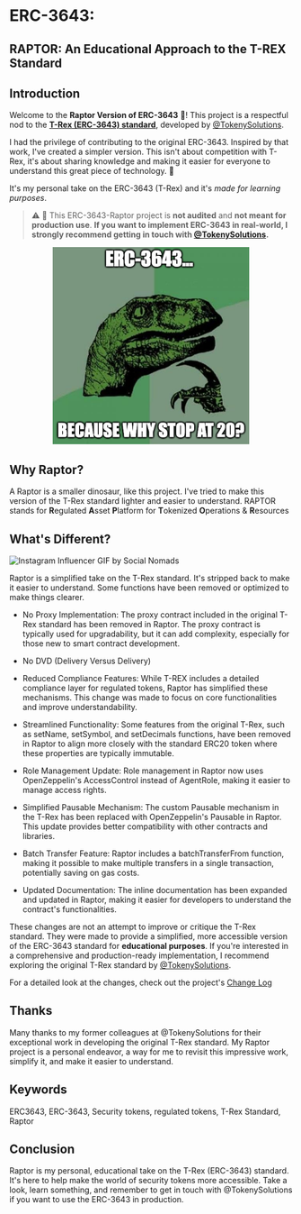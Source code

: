 # ERC-3643:

## RAPTOR: An Educational Approach to the T-REX Standard

## Introduction

Welcome to the **Raptor Version of ERC-3643** 🦖! This project is a respectful nod to the [**T-Rex (ERC-3643) standard**](https://github.com/TokenySolutions/T-REX/), developed by [@TokenySolutions](https://github.com/TokenySolutions).

I had the privilege of contributing to the original ERC-3643. Inspired by that work, I've created a simpler version. This isn't about competition with T-Rex, it's about sharing knowledge and making it easier for everyone to understand this great piece of technology. 🧩 


It's my personal take on the ERC-3643 (T-Rex) and it's _made for learning purposes_. 

>⚠️ 🛑 This ERC-3643-Raptor project is **not audited** and **not meant for production use**. **If you want to implement ERC-3643 in real-world, I strongly recommend getting in touch with [@TokenySolutions](https://github.com/TokenySolutions).**

<p align="center">
<img alt="T-Rex Raptor" src="./docs/img/raptor-philo.png" height=350px>
</p>

## Why Raptor?

A Raptor is a smaller dinosaur, like this project. I've tried to make this version of the T-Rex standard lighter and easier to understand.
RAPTOR stands for **R**egulated **A**sset **P**latform for **T**okenized **O**perations & **R**esources

## What's Different?

![Instagram Influencer GIF by Social Nomads](https://media2.giphy.com/media/irIRA0HQCQiTiIMMNm/giphy.gif?cid=ecf05e47qqzltc3e4038f3cguk4d2n8bo2fso7jpequhj6o9&ep=v1_gifs_search&rid=giphy.gif&ct=g)

Raptor is a simplified take on the T-Rex standard. It's stripped back to make it easier to understand. Some functions have been removed or optimized to make things clearer.

- No Proxy Implementation: The proxy contract included in the original T-Rex standard has been removed in Raptor. The proxy contract is typically used for upgradability, but it can add complexity, especially for those new to smart contract development.

- No DVD (Delivery Versus Delivery)

- Reduced Compliance Features: While T-REX includes a detailed compliance layer for regulated tokens, Raptor has simplified these mechanisms. This change was made to focus on core functionalities and improve understandability.

- Streamlined Functionality: Some features from the original T-Rex, such as setName, setSymbol, and setDecimals functions, have been removed in Raptor to align more closely with the standard ERC20 token where these properties are typically immutable.

- Role Management Update: Role management in Raptor now uses OpenZeppelin's AccessControl instead of AgentRole, making it easier to manage access rights.

- Simplified Pausable Mechanism: The custom Pausable mechanism in the T-Rex has been replaced with OpenZeppelin's Pausable in Raptor. This update provides better compatibility with other contracts and libraries.

- Batch Transfer Feature: Raptor includes a batchTransferFrom function, making it possible to make multiple transfers in a single transaction, potentially saving on gas costs.

- Updated Documentation: The inline documentation has been expanded and updated in Raptor, making it easier for developers to understand the contract's functionalities.

These changes are not an attempt to improve or critique the T-Rex standard. They were made to provide a simplified, more accessible version of the ERC-3643 standard for **educational purposes**. If you're interested in a comprehensive and production-ready implementation, I recommend exploring the original T-Rex standard by [@TokenySolutions](https://github.com/TokenySolutions/T-REX).

For a detailed look at the changes, check out the project's [Change Log](./CHANGELOG.md)

## Thanks

Many thanks to my former colleagues at @TokenySolutions for their exceptional work in developing the original T-Rex standard. My Raptor project is a personal endeavor, a way for me to revisit this impressive work, simplify it, and make it easier to understand.

## Keywords

ERC3643, ERC-3643, Security tokens, regulated tokens, T-Rex Standard, Raptor

## Conclusion

Raptor is my personal, educational take on the T-Rex (ERC-3643) standard. It's here to help make the world of security tokens more accessible. Take a look, learn something, and remember to get in touch with @TokenySolutions if you want to use the ERC-3643 in production.
